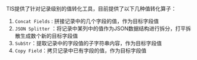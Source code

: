 
TIS提供了针对记录级别的值转化工具，目前提供了以下几种值转化算子：

1. `Concat Fields` : 拼接记录中的几个字段的值，作为目标字段值
2. `JSON Splitter` ：将记录中某列中的值作为JSON数据结构进行拆分，打平拆散生成数个新的目标字段值
3. `SubStr`：提取记录中的字段值的子字符串内容，作为目标字段值
4. `Copy Field`：拷贝记录中已有字段的值，作为目标字段值